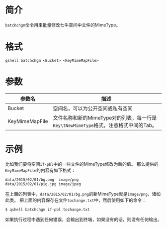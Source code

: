 # 简介

`batchchgm`命令用来批量修改七牛空间中文件的MimeType。

# 格式

```
qshell batchchgm <Bucket> <KeyMimeMapFile>
```

# 参数

|参数名|描述|
|---------|-----------|
|Bucket|空间名，可以为公开空间或私有空间|
|KeyMimeMapFile|文件名称和新的MimeType对的列表，每一行是`Key\tNewMimeType`格式，注意格式中间的Tab。|

# 示例

比如我们要将空间`if-pbl`中的一些文件的MimeType修改为新的值。
那么提供的`KeyMimeMapFile`的内容有如下格式：

```
data/2015/02/01/bg.png	image/png
data/2015/02/01/pig.jpg	image/jpeg
```

在上面的列表中，`data/2015/02/01/bg.png`的新MimeType就是`image/png`，诸如此类。
把上面的内容保存在文件`tochange.txt`中，然后使用如下的命令：

```
$ qshell batchchgm if-pbl tochange.txt
```

如果执行过程中遇到任何错误，会输出到终端，如果没有的话，则没有任何输出。